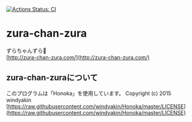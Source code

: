 [![Actions Status: CI](https://github.com/Squ4t4r014/zura-chan-zura/workflows/CI/badge.svg?branch=dev)](https://github.com/Squ4t4r014/zura-chan-zura/actions?query=workflow%3A"CI")

# zura-chan-zura
ずらちゃんずら💓  
[http://zura-chan-zura.com/](http://zura-chan-zura.com/)

## zura-chan-zuraについて
このプログラムは「Honoka」を使用しています。
Copyright (c) 2015 windyakin
[https://raw.githubusercontent.com/windyakin/Honoka/master/LICENSE](https://raw.githubusercontent.com/windyakin/Honoka/master/LICENSE)
